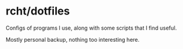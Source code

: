 # rcht/dotfiles

Configs of programs I use, along with some scripts that I find useful.

Mostly personal backup, nothing too interesting here.
